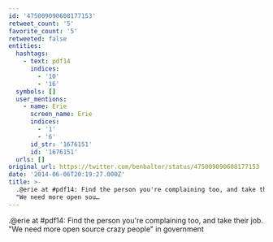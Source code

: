 ```yaml
---
id: '475009090608177153'
retweet_count: '5'
favorite_count: '5'
retweeted: false
entities:
  hashtags:
    - text: pdf14
      indices:
        - '10'
        - '16'
  symbols: []
  user_mentions:
    - name: Erie
      screen_name: Erie
      indices:
        - '1'
        - '6'
      id_str: '1676151'
      id: '1676151'
  urls: []
original_url: https://twitter.com/benbalter/status/475009090608177153
date: '2014-06-06T20:19:27.000Z'
title: >-
  .@erie at #pdf14: Find the person you're complaining too, and take their job.
  "We need more open sou…
---
```


.@erie at #pdf14: Find the person you're complaining too, and take their job. "We need more open source crazy people" in government